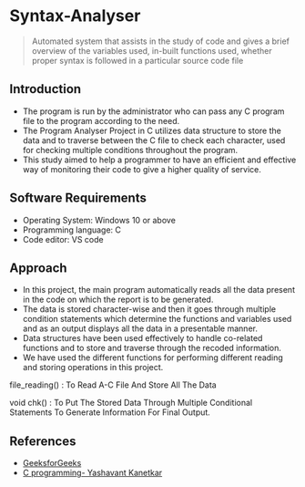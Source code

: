 # Syntax-Analyser
> Automated system that assists in the study of code and gives a brief overview of the variables used, in-built functions used, whether proper syntax is followed in a particular source code file

## Introduction

- The program is run by the administrator who can pass any C program file to the program according to the need. 
- The Program Analyser Project in C utilizes data structure to store the data and to traverse between the C file to check each character, used for checking multiple conditions throughout the program. 
- This study aimed to help a programmer to have an efficient and effective way of monitoring their code to give a higher quality of service. 

## Software Requirements

- Operating System: Windows 10 or above
- Programming language: C 
- Code  editor: VS code

## Approach

- In this project, the main program automatically reads all the data present in the code on which the report is to be generated. 
- The data is stored character-wise and then it goes through multiple condition statements which determine the functions and variables used and as an output displays all the data in a presentable manner. 
- Data structures have been used effectively to handle co-related functions and to store and traverse through the recoded information. 
- We have used the different functions for performing different reading and storing operations in this project.

file_reading() : To Read A-C File And Store All The Data

void chk() : To Put The Stored Data Through Multiple Conditional Statements To Generate Information For Final Output.

## References

- [GeeksforGeeks](https://www.geeksforgeeks.org/) 
- [C programming- Yashavant Kanetkar](https://www.amazon.in/Let-Us-Authentic-PROGRAMMING-Language/dp/9389845688/ref=pd_lpo_2?pd_rd_i=9389845688&psc=1)

